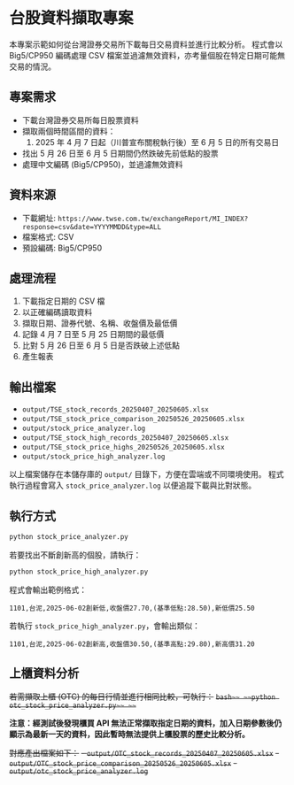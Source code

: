 # 台股資料擷取專案

本專案示範如何從台灣證券交易所下載每日交易資料並進行比較分析。
程式會以 Big5/CP950 編碼處理 CSV 檔案並過濾無效資料，亦考量個股在特定日期可能無交易的情況。

## 專案需求
- 下載台灣證券交易所每日股票資料
- 擷取兩個時間區間的資料：
  1. 2025 年 4 月 7 日起（川普宣布關稅執行後）至 6 月 5 日的所有交易日
- 找出 5 月 26 日至 6 月 5 日期間仍然跌破先前低點的股票
- 處理中文編碼 (Big5/CP950)，並過濾無效資料

## 資料來源
- 下載網址: `https://www.twse.com.tw/exchangeReport/MI_INDEX?response=csv&date=YYYYMMDD&type=ALL`
- 檔案格式: CSV
- 預設編碼: Big5/CP950

## 處理流程
1. 下載指定日期的 CSV 檔
2. 以正確編碼讀取資料
3. 擷取日期、證券代號、名稱、收盤價及最低價
4. 記錄 4 月 7 日至 5 月 25 日期間的最低價
5. 比對 5 月 26 日至 6 月 5 日是否跌破上述低點
6. 產生報表

## 輸出檔案
- `output/TSE_stock_records_20250407_20250605.xlsx`
- `output/TSE_stock_price_comparison_20250526_20250605.xlsx`
- `output/stock_price_analyzer.log`
- `output/TSE_stock_high_records_20250407_20250605.xlsx`
- `output/TSE_stock_price_highs_20250526_20250605.xlsx`
- `output/stock_price_high_analyzer.log`

以上檔案儲存在本儲存庫的 `output/` 目錄下，方便在雲端或不同環境使用。
程式執行過程會寫入 `stock_price_analyzer.log` 以便追蹤下載與比對狀態。

## 執行方式
```bash
python stock_price_analyzer.py
```

若要找出不斷創新高的個股，請執行：
```bash
python stock_price_high_analyzer.py
```

程式會輸出範例格式：
```
1101,台泥,2025-06-02創新低,收盤價27.70,(基準低點:28.50),新低價25.50
```
若執行 `stock_price_high_analyzer.py`，會輸出類似：
```
1101,台泥,2025-06-02創新高,收盤價30.50,(基準高點:29.80),新高價31.20
```

## 上櫃資料分析
~~若需擷取上櫃 (OTC) 的每日行情並進行相同比較，可執行：~~
~~```bash~~
~~python otc_stock_price_analyzer.py~~
~~```~~

**注意：經測試後發現櫃買 API 無法正常擷取指定日期的資料，加入日期參數後仍顯示為最新一天的資料，因此暫時無法提供上櫃股票的歷史比較分析。**

~~對應產出檔案如下：~~
~~- `output/OTC_stock_records_20250407_20250605.xlsx`~~
~~- `output/OTC_stock_price_comparison_20250526_20250605.xlsx`~~
~~- `output/otc_stock_price_analyzer.log`~~
